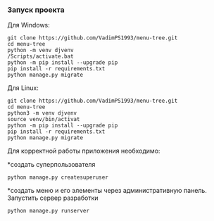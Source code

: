 ### Запуск проекта
Для Windows:
```shell
git clone https://github.com/VadimPS1993/menu-tree.git
cd menu-tree
python -m venv djvenv
/Scripts/activate.bat
python -m pip install --upgrade pip
pip install -r requirements.txt
python manage.py migrate
```
Для Linux:
```shell
git clone https://github.com/VadimPS1993/menu-tree.git
cd menu-tree
python3 -m venv djvenv
source venv/bin/activat
python -m pip install --upgrade pip
pip install -r requirements.txt
python manage.py migrate
```
Для корректной работы приложения необходимо:

*создать суперпользователя
```shell
python manage.py createsuperuser
```
*создать меню и его элементы через административную панель.
Запустить сервер разработки
```shell
python manage.py runserver
```